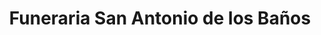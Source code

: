 ---
title: "Funeraria San Antonio de los Baños"
url: /san-antonio-de-los-banos/funeraria-san-antonio-de-los-banos/
shop: directores de funerarias
---